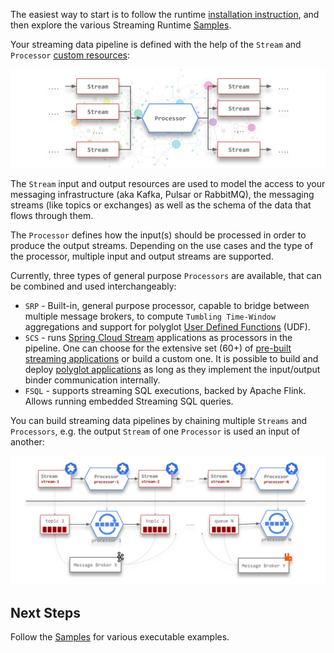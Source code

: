 The easiest way to start is to follow the runtime [installation instruction](./install.md), and then explore the various Streaming Runtime [Samples](../samples/overview).

Your streaming data pipeline is defined with the help of the `Stream` and `Processor` [custom resources](https://kubernetes.io/docs/concepts/extend-kubernetes/api-extension/custom-resources/):

![Multi In/Out Processor](./sr-multi-in-out-processor.svg)

The `Stream` input and output resources are used to model the access to your messaging infrastructure (aka Kafka, Pulsar or RabbitMQ), the messaging streams (like topics or exchanges) as well as the schema of the data that flows through them.

The `Processor` defines how the input(s) should be processed in order to produce the output streams.
Depending on the use cases and the type of the processor, multiple input and output streams are supported.

Currently, three types of general purpose `Processors` are available, that can be combined and used interchangeably:

- `SRP` - Built-in, general purpose processor, capable to bridge between multiple message brokers, to compute `Tumbling Time-Window` aggregations and support for polyglot [User Defined Functions](./architecture/udf/overview.md) (UDF).
- `SCS` - runs [Spring Cloud Stream](https://spring.io/projects/spring-cloud-stream) applications as processors in the pipeline. One can choose for the  extensive set (60+) of [pre-built streaming applications](https://dataflow.spring.io/docs/applications/pre-packaged/#stream-applications) or build a custom one. It is possible to build and deploy [polyglot applications](https://dataflow.spring.io/docs/recipes/polyglot/processor/) as long as they implement the input/output binder communication internally.
- `FSQL` - supports streaming SQL executions, backed by Apache Flink. Allows running embedded Streaming SQL queries.


You can build  streaming data pipelines by chaining multiple `Streams` and `Processors`, e.g. the output `Stream` of one `Processor` is used an input of another:

![Streaming Runtime Arch Overview Flow](sr-deployment-pipeline.svg)


## Next Steps

Follow the [Samples](./samples/overview.md) for various executable examples.

